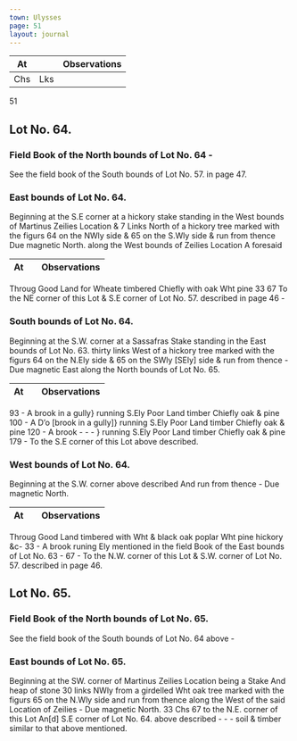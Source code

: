 ```yaml
---
town: Ulysses
page: 51
layout: journal
---
```


| At |    | Observations |
| -- | -- | ------------ |
| Chs | Lks | |

51

## Lot No. 64.
### Field Book of the North bounds of Lot No. 64 -
See the field book of the South bounds of Lot No. 57. in page 47.

### East bounds of Lot No. 64.
Beginning at the S.E corner at a hickory stake standing in the West bounds of Martinus Zeilies Location & 7 Links North of a hickory tree marked with the figurs 64 on the NWly side & 65 on the S.Wly side & run from thence Due magnetic North. along the West bounds of Zeilies Location A foresaid 

| At |    | Observations |
| -- | -- | ------------ |
Throug Good Land for Wheate timbered Chiefly with oak Wht pine
33  67  To the NE corner of this Lot & S.E corner of Lot No. 57. described in page 46 -

### South bounds of Lot No. 64.
Beginning at the S.W. corner at a Sassafras Stake standing in the East bounds of Lot No. 63. thirty links West of a hickory tree marked with the figurs 64 on the N.Ely side & 65 on the SWly [SEly] side & run from thence - Due magnetic East along the North bounds of Lot No. 65.

| At |    | Observations |
| -- | -- | ------------ |
93  -  A brook in a gully} running S.Ely Poor Land timber Chiefly oak & pine 
100  -  A D’o [brook in a gully]} running S.Ely Poor Land timber Chiefly oak & pine
120  -  A brook - - - } running S.Ely Poor Land timber Chiefly oak & pine
179  -  To the S.E corner of this Lot above described.

### West bounds of Lot No. 64.
Beginning at the S.W. corner above described And run from thence - Due magnetic North.

| At |    | Observations |
| -- | -- | ------------ |
Throug Good Land timbered with Wht & black oak poplar Wht pine hickory &c-
33  -  A brook runing Ely mentioned in the field Book of the East bounds of Lot No. 63 -
67  -  To the N.W. corner of this Lot & S.W. corner of Lot No. 57. described in page 46.

## Lot No. 65.
### Field Book of the North bounds of Lot No. 65.
See the field book of the South bounds of Lot No. 64 above -

### East bounds of Lot No. 65.
Beginning at the SW. corner of Martinus Zeilies Location being a Stake And heap of stone 30 links NWly from a girdelled Wht oak tree marked with the figurs 65 on the N.Wly side and run from thence along the West of the said Location of Zeilies - Due magnetic North. 33 Chs 67 to the N.E. corner of this Lot An[d] S.E corner of Lot No. 64. above described - - - 
soil & timber similar to that above mentioned.